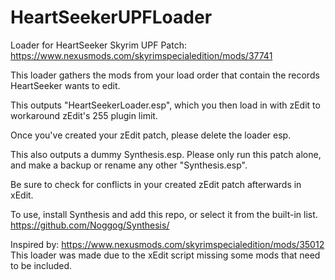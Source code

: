# HeartSeekerUPFLoader



Loader for HeartSeeker Skyrim UPF Patch:<br>
https://www.nexusmods.com/skyrimspecialedition/mods/37741

This loader gathers the mods from your load order that contain the records HeartSeeker wants to edit.

This outputs "HeartSeekerLoader.esp", which you then load in with zEdit to workaround zEdit's 255 plugin limit.

Once you've created your zEdit patch, please delete the loader esp.

This also outputs a dummy Synthesis.esp. Please only run this patch alone, and make a backup or rename any other "Synthesis.esp".

Be sure to check for conflicts in your created zEdit patch afterwards in xEdit.

To use, install Synthesis and add this repo, or select it from the built-in list. <br>
https://github.com/Noggog/Synthesis/


Inspired by: https://www.nexusmods.com/skyrimspecialedition/mods/35012 <br>
This loader was made due to the xEdit script missing some mods that need to be included.
